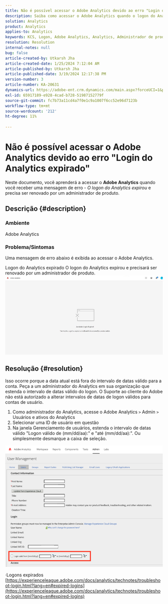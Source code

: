 ```yaml
---
title: Não é possível acessar o Adobe Analytics devido ao erro "Login do Analytics expirado"
description: Saiba como acessar o Adobe Analytics quando o logon do Analytics expirou e precisa ser renovado por um administrador de produto.
solution: Analytics
product: Analytics
applies-to: Analytics
keywords: KCS, Logon, Adobe Analytics, Analytics, Administrador de produto, Erro, Logon do Analytics expirado
resolution: Resolution
internal-notes: null
bug: false
article-created-by: Utkarsh Jha
article-created-date: 1/25/2024 7:12:04 AM
article-published-by: Utkarsh Jha
article-published-date: 3/19/2024 12:17:38 PM
version-number: 3
article-number: KA-20631
dynamics-url: https://adobe-ent.crm.dynamics.com/main.aspx?forceUCI=1&pagetype=entityrecord&etn=knowledgearticle&id=42251a07-51bb-ee11-a569-6045bd006b3d
exl-id: 65917189-e928-4cad-b728-51987152779f
source-git-commit: fc7b73a11cd4a7f0e1c9a1007f6cc52e96d7123b
workflow-type: tm+mt
source-wordcount: '212'
ht-degree: 11%

---
```


# Não é possível acessar o Adobe Analytics devido ao erro &quot;Login do Analytics expirado&quot;


Neste documento, você aprenderá a acessar o <b>Adobe Analytics</b> quando você receber uma mensagem de erro - *O logon do Analytics expirou* e precisa ser renovado por um administrador de produto.

## Descrição {#description}


### <b>Ambiente</b>

Adobe Analytics



### <b>Problema/Sintomas</b>

Uma mensagem de erro abaixo é exibida ao acessar o Adobe Analytics.

Logon do Analytics expirado O logon do Analytics expirou e precisará ser renovado por um administrador de produto.
 <br>![](assets/___43251a07-51bb-ee11-a569-6045bd006b3d___.jpeg)

## Resolução {#resolution}


Isso ocorre porque a data atual está fora do intervalo de datas válido para a conta. Peça a um administrador do Analytics em sua organização que estenda o intervalo de datas válido do logon. O Suporte ao cliente do Adobe não está autorizado a alterar intervalos de datas de logon válidos para contas de usuário.

1. Como administrador do Analytics, acesse o Adobe Analytics `>`  Admin `>`  Usuários e ativos do Analytics
2. Selecionar uma ID de usuário em questão
3. Na janela Gerenciamento de usuários, estenda o intervalo de datas válido &quot;Logon válido de (mm/dd/aa):&quot; e &quot;até (mm/dd/aa):&quot;. Ou simplesmente desmarque a caixa de seleção.


![](assets/6282c86d-563a-ed11-9db0-0022480869de.png)

·Logons expirados
[https://experienceleague.adobe.com/docs/analytics/technotes/troubleshoot-login.html?lang=en#expired-logins](https://experienceleague.adobe.com/docs/analytics/technotes/troubleshoot-login.html?lang=en#expired-logins)

